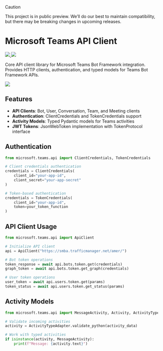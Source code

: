 > [!CAUTION]
> This project is in public preview. We’ll do our best to maintain compatibility, but there may be breaking changes in upcoming releases. 

# Microsoft Teams API Client

<p>
    <a href="https://pypi.org/project/microsoft-teams-api/" target="_blank">
        <img src="https://img.shields.io/pypi/v/microsoft-teams-api" />
    </a>
    <a href="https://pypi.org/project/microsoft-teams-api/" target="_blank">
        <img src="https://img.shields.io/pypi/dw/microsoft-teams-api" />
    </a>
</p>

Core API client library for Microsoft Teams Bot Framework integration.
Provides HTTP clients, authentication, and typed models for Teams Bot Framework APIs.

<a href="https://microsoft.github.io/teams-ai" target="_blank">
    <img src="https://img.shields.io/badge/📖 Getting Started-blue?style=for-the-badge" />
</a>


## Features

- **API Clients**: Bot, User, Conversation, Team, and Meeting clients
- **Authentication**: ClientCredentials and TokenCredentials support
- **Activity Models**: Typed Pydantic models for Teams activities
- **JWT Tokens**: JsonWebToken implementation with TokenProtocol interface

## Authentication

```python
from microsoft.teams.api import ClientCredentials, TokenCredentials

# Client credentials authentication
credentials = ClientCredentials(
    client_id="your-app-id",
    client_secret="your-app-secret"
)

# Token-based authentication
credentials = TokenCredentials(
    client_id="your-app-id",
    token=your_token_function
)
```

## API Client Usage

```python
from microsoft.teams.api import ApiClient

# Initialize API client
api = ApiClient("https://smba.trafficmanager.net/amer/")

# Bot token operations
token_response = await api.bots.token.get(credentials)
graph_token = await api.bots.token.get_graph(credentials)

# User token operations
user_token = await api.users.token.get(params)
token_status = await api.users.token.get_status(params)
```

## Activity Models

```python
from microsoft.teams.api import MessageActivity, Activity, ActivityTypeAdapter

# Validate incoming activities
activity = ActivityTypeAdapter.validate_python(activity_data)

# Work with typed activities
if isinstance(activity, MessageActivity):
    print(f"Message: {activity.text}")
```
